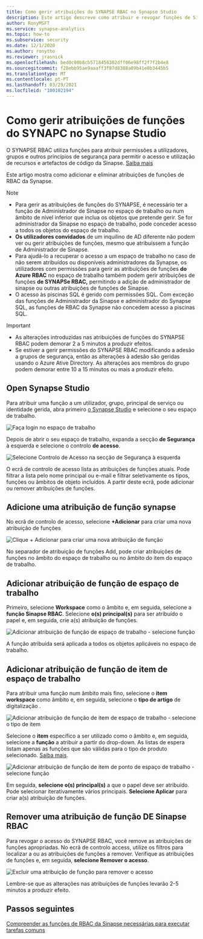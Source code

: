 ```yaml
---
title: Como gerir atribuições do SYNAPSE RBAC no Synapse Studio
description: Este artigo descreve como atribuir e revogar funções de Sinaapse RBAC aos principais de segurança da AAD
author: RonyMSFT
ms.service: synapse-analytics
ms.topic: how-to
ms.subservice: security
ms.date: 12/1/2020
ms.author: ronytho
ms.reviewer: jrasnick
ms.openlocfilehash: bed0c00b8cb5718456302dff06e98ff2f7f2b4e8
ms.sourcegitcommit: f28ebb95ae9aaaff3f87d8388a09b41e0b3445b5
ms.translationtype: MT
ms.contentlocale: pt-PT
ms.lasthandoff: 03/29/2021
ms.locfileid: "100102194"
---
```

# <a name="how-to-manage-synapse-rbac-role-assignments-in-synapse-studio"></a>Como gerir atribuições de funções do SYNAPC no Synapse Studio

O SYNAPSE RBAC utiliza funções para atribuir permissões a utilizadores, grupos e outros princípios de segurança para permitir o acesso e utilização de recursos e artefactos de código da Sinapse.  [Saiba mais](./synapse-workspace-synapse-rbac.md)

Este artigo mostra como adicionar e eliminar atribuições de funções de RBAC da Synapse.

>[!Note]
>- Para gerir as atribuições de funções do SYNAPSE, é necessário ter a função de Administrador de Sinapse no espaço de trabalho ou num âmbito de nível inferior que inclua os objetos que pretende gerir. Se for administrador da Sinapse no espaço de trabalho, pode conceder acesso a todos os objetos do espaço de trabalho. 
>- **Os utilizadores convidados** de um inquilino de AD diferente não podem ver ou gerir atribuições de funções, mesmo que atribuíssem a função de Administrador de Sinapse.
>- Para ajudá-lo a recuperar o acesso a um espaço de trabalho no caso de não serem atribuídos ou disponíveis administradores da Synapse, os utilizadores com permissões para gerir as atribuições de funções **do Azure RBAC** no espaço de trabalho também podem gerir atribuições de funções **de SYNAPSe RBAC,** permitindo a adição de administrador de sinapse ou outras atribuições de funções de Sinapse.
>- O acesso às piscinas SQL é gerido com permissões SQL.  Com exceção das funções de Administrador da Sinapse e administrador do Synapse SQL, as funções de RBAC da Synapse não concedem acesso a piscinas SQL.

>[!important]
>- As alterações introduzidas nas atribuições de funções do SYNAPSE RBAC podem demorar 2 a 5 minutos a produzir efeitos. 
>- Se estiver a gerir permissões do SYNAPSE RBAC modificando a adesão a grupos de segurança, então as alterações à adesão são geridas usando o Azure Ative Directory.  As alterações aos membros do grupo podem demorar entre 10 a 15 minutos ou mais a produzir efeito.

## <a name="open-synapse-studio"></a>Open Synapse Studio  

Para atribuir uma função a um utilizador, grupo, principal de serviço ou identidade gerida, abra primeiro [o Synapse Studio](https://web.azuresynapse.net/) e selecione o seu espaço de trabalho. 

![Faça login no espaço de trabalho](./media/common/login-workspace.png) 
 
 Depois de abrir o seu espaço de trabalho, expanda a secção **de Segurança** à esquerda e selecione o controlo **de acesso**. 

 ![Selecione Controlo de Acesso na secção de Segurança à esquerda](./media/how-to-manage-synapse-rbac-role-assignments/left-nav-security-access-control.png)

O ecrã de controlo de acesso lista as atribuições de funções atuais.  Pode filtrar a lista pelo nome principal ou e-mail e filtrar seletivamente os tipos, funções ou âmbitos de objeto incluídos. A partir deste ecrã, pode adicionar ou remover atribuições de funções.  

## <a name="add-a-synapse-role-assignment"></a>Adicione uma atribuição de função synapse

No ecrã de controlo de acesso, selecione **+Adicionar** para criar uma nova atribuição de funções

![Clique + Adicionar para criar uma nova atribuição de função](./media/how-to-manage-synapse-rbac-role-assignments/access-control-add.png)

No separador de atribuição de funções Add, pode criar atribuições de funções no âmbito do espaço de trabalho ou no âmbito do item do espaço de trabalho. 

## <a name="add-workspace-scoped-role-assignment"></a>Adicionar atribuição de função de espaço de trabalho

Primeiro, selecione **Workspace** como o âmbito e, em seguida, selecione a **função Sinapse RBAC**.  Selecione **o(s) principal(s)** para ser atribuído o papel e, em seguida, crie a(s) atribuição de funções. 

![Adicionar atribuição de função de espaço de trabalho - selecione função](./media/how-to-manage-synapse-rbac-role-assignments/access-control-workspace-role-assignment.png) 

A função atribuída será aplicada a todos os objetos aplicáveis no espaço de trabalho.

## <a name="add-workspace-item-scoped-role-assignment"></a>Adicionar atribuição de função de item de espaço de trabalho

Para atribuir uma função num âmbito mais fino, selecione o **item workspace** como âmbito e, em seguida, selecione o **tipo de artigo** de digitalização .       

![Adicionar atribuição de função de item de espaço de trabalho - selecione o tipo de item](./media/how-to-manage-synapse-rbac-role-assignments/access-control-add-workspace-item-assignment-select-item-type.png) 

Selecione o **item** específico a ser utilizado como o âmbito e, em seguida, selecione a **função** a atribuir a partir do drop-down.  As listas de espera listam apenas as funções que são válidas para o tipo de produto selecionado. [Saiba mais](./synapse-workspace-synapse-rbac.md).  

![Adicionar atribuição de função de item de ponto de espaço de trabalho - selecione função](./media/how-to-manage-synapse-rbac-role-assignments/access-control-add-workspace-item-assignment-select-role.png) 
 
Em seguida, **selecione o(s) principal(s)** a que o papel deve ser atribuído.  Pode selecionar iterativamente vários principais.  **Selecione Aplicar** para criar a(s) atribuição de funções.

## <a name="remove-a-synapse-rbac-role-assignment"></a>Remover uma atribuição de função DE Sinapse RBAC

Para revogar o acesso do SYNAPSE RBAC, você remove as atribuições de funções apropriadas.  No ecrã de controlo access, utilize os filtros para localizar a ou as atribuições de funções a remover.  Verifique as atribuições de funções e, em seguida, **selecione Remover o acesso**.   

![Excluir uma atribuição de função para remover o acesso](./media/how-to-manage-synapse-rbac-role-assignments/access-control-remove-access.png)

Lembre-se que as alterações nas atribuições de funções levarão 2-5 minutos a produzir efeito.   

## <a name="next-steps"></a>Passos seguintes

[Compreender as funções de RBAC da Sinapse necessárias para executar tarefas comuns](./synapse-workspace-understand-what-role-you-need.md)